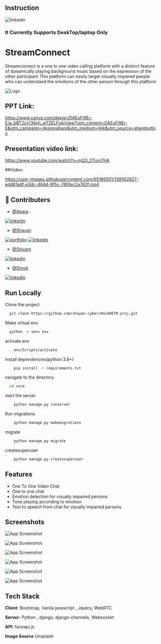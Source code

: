 
## Instruction



![linkedin](https://img.icons8.com/office/46/000000/high-priority.png)
### **It Currently Supports DeskTop/laptop Only**
# StreamConnect

Streamconnect is a one to one video calling platform with a distinct feature of dynamically playing background music based on the expression of the other participant
This platform can easily target visually impaired people who can understand the emotions of the other person through this platform


![Logo](https://i.imgur.com/7JyHw1F.png)


## PPT Link:

https://www.canva.com/design/DAEuFi9Er-E/a_bBT2zx136xh_wTZELFoA/view?utm_content=DAEuFi9Er-E&utm_campaign=designshare&utm_medium=link&utm_source=sharebutton


## Presentation video link:



https://www.youtube.com/watch?v=mQ3_OTum7HA



##Video:


https://user-images.githubusercontent.com/65186501/139562827-edd81adf-a3dc-464d-9f5c-785fec2a762f.mp4



## 🔗 Contributers
- [@Apara](https://github.com/algo-geek) :

[![linkedin](https://img.shields.io/badge/linkedin-0A66C2?style=for-the-badge&logo=linkedin&logoColor=white)](https://www.linkedin.com/in/apara-biswas/)



- [@Shayan](https://github.com/shayan-cyber)

[![portfolio](https://img.shields.io/badge/my_portfolio-000?style=for-the-badge&logo=ko-fi&logoColor=white)](https://shayandebroy.pythonanywhere.com/)
[![linkedin](https://img.shields.io/badge/linkedin-0A66C2?style=for-the-badge&logo=linkedin&logoColor=white)](https://www.linkedin.com/in/shayan-debroy/)




- [@Shivam](https://github.com/ShivamSingh-stack)


[![linkedin](https://img.shields.io/badge/linkedin-0A66C2?style=for-the-badge&logo=linkedin&logoColor=white)](https://www.linkedin.com/in/shivam-singhitachi/)



- [@Shruti](https://github.com/ShrutiUz)


[![linkedin](https://img.shields.io/badge/linkedin-0A66C2?style=for-the-badge&logo=linkedin&logoColor=white)](https://www.linkedin.com/in/saxena-shruti/)


## Run Locally

Clone the project

```bash
  git clone https://github.com/shayan-cyber/HackNITR-proj.git
```

Make virtual env

```bash
  python -m venv env
```

activate env

```bash
  . env/Scripts/activate
```

install dependencies(python 3.8+)

```bash
    pip install -r requirements.txt
```

navigate to the directory

```bash
  cd core
```

start the server

```bash
    python manage.py runserver
```

Run migrations

```bash
    python manage.py makemigrations
```

migrate

```bash
    python manage.py migrate
```

createsuperuser

```bash
    python manage.py createsuperuser
```

## Features

- One To One Video Chat
- One to one chat
- Emotion detection for visually impaired persons
- Tone playing according to emotion
- Text to speech from chat for visually impaired persons




## Screenshots

![App Screenshot](https://i.imgur.com/STz5EcD.png)



![App Screenshot](https://i.imgur.com/05KXhBt.png)



![App Screenshot](https://i.imgur.com/moxgN67.png)



![App Screenshot](https://i.imgur.com/WycWkFM.png)



![App Screenshot](https://i.imgur.com/0woYfPz.png)



![App Screenshot](https://i.imgur.com/bGvdEju.png)





## Tech Stack

**Client:** Bootstrap, Vanila javascript , Jquery, WebRTC

**Server:** Python , django, django-channels, Websocket 


**API:** faceapi.js

**Image Source** Unsplash


